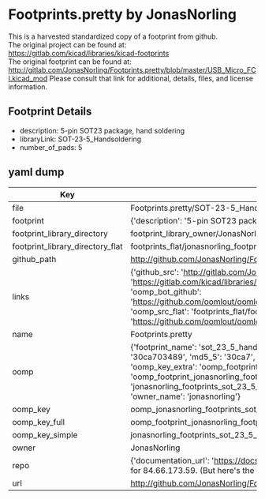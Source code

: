 # Footprints.pretty by JonasNorling  
This is a harvested standardized copy of a footprint from github.  
The original project can be found at:  
https://gitlab.com/kicad/libraries/kicad-footprints  
The original footprint can be found at:
http://gitlab.com/JonasNorling/Footprints.pretty/blob/master/USB_Micro_FCI.kicad_mod
Please consult that link for additional, details, files, and license information.  
## Footprint Details
* description: 5-pin SOT23 package, hand soldering  
* libraryLink: SOT-23-5_Handsoldering  
* number_of_pads: 5  
## yaml dump  
| Key | Value |  
| --- | --- |  
| file | Footprints.pretty/SOT-23-5_Handsoldering.kicad_mod |  
| footprint | {'description': '5-pin SOT23 package, hand soldering', 'libraryLink': 'SOT-23-5_Handsoldering', 'number_of_pads': 5} |  
| footprint_library_directory | footprint_library_owner/JonasNorling_Footprints.pretty |  
| footprint_library_directory_flat | footprints_flat/jonasnorling_footprints_sot_23_5_handsoldering/working |  
| github_path | http://github.com/JonasNorling/Footprints.pretty/blob/master/SOT-23-5_Handsoldering.kicad_mod |  
| links | {'github_src': 'http://gitlab.com/JonasNorling/Footprints.pretty/blob/master/USB_Micro_FCI.kicad_mod', 'github_src_repo': 'https://gitlab.com/kicad/libraries/kicad-footprints', 'oomp_bot': 'footprints/jonasnorling_footprints_sot_23_5_handsoldering/working', 'oomp_bot_github': 'https://github.com/oomlout/oomlout_oomp_footprint_bot/tree/main/footprints/jonasnorling_footprints_sot_23_5_handsoldering/working', 'oomp_src_flat': 'footprints_flat/footprints_flat/jonasnorling_footprints_sot_23_5_handsoldering/working', 'oomp_src_flat_github': 'https://github.com/oomlout/oomlout_oomp_footprint_src/tree/main/footprints_flat/jonasnorling_footprints_sot_23_5_handsoldering/working'} |  
| name | Footprints.pretty |  
| oomp | {'footprint_name': 'sot_23_5_handsoldering', 'library_name': 'footprints', 'md5': '30ca7034897fb6effcc84bcf2bf1fe94', 'md5_10': '30ca703489', 'md5_5': '30ca7', 'md5_6': '30ca70', 'oomp_key': 'oomp_jonasnorling_footprints_sot_23_5_handsoldering', 'oomp_key_extra': 'oomp_footprint_jonasnorling_footprints_sot_23_5_handsoldering', 'oomp_key_full': 'oomp_footprint_jonasnorling_footprints_sot_23_5_handsoldering_30ca70', 'oomp_key_simple': 'jonasnorling_footprints_sot_23_5_handsoldering', 'original_filename': 'Footprints.pretty/SOT-23-5_Handsoldering.kicad_mod', 'owner_name': 'jonasnorling'} |  
| oomp_key | oomp_jonasnorling_footprints_sot_23_5_handsoldering |  
| oomp_key_full | oomp_footprint_jonasnorling_footprints_sot_23_5_handsoldering |  
| oomp_key_simple | jonasnorling_footprints_sot_23_5_handsoldering |  
| owner | JonasNorling |  
| repo | {'documentation_url': 'https://docs.github.com/rest/overview/resources-in-the-rest-api#rate-limiting', 'message': "API rate limit exceeded for 84.66.173.59. (But here's the good news: Authenticated requests get a higher rate limit. Check out the documentation for more details.)"} |  
| url | http://github.com/JonasNorling/Footprints.pretty |  


